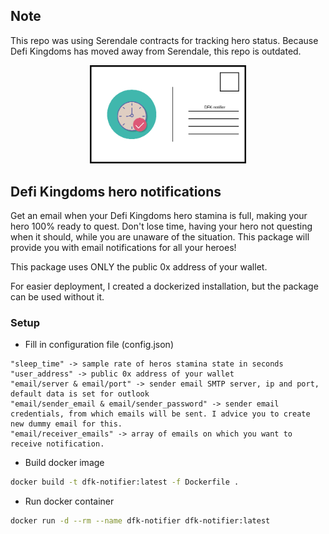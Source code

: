 ## Note
This repo was using Serendale contracts for tracking hero status. Because Defi Kingdoms has moved away from Serendale, this repo is outdated.

<p align="center">
  <img src="img/logo.png" width="250"/>
</p>


## Defi Kingdoms hero notifications

Get an email when your Defi Kingdoms hero stamina is full, making your hero 100% ready to quest. Don't lose time, having your hero not questing when it should, while you are unaware of the situation. This package will provide you with email notifications for all your heroes!

This package uses ONLY the public 0x address of your wallet.

For easier deployment, I created a dockerized installation, but the package can be used without it.


### Setup

* Fill in configuration file (config.json)
``` text
"sleep_time" -> sample rate of heros stamina state in seconds
"user_address" -> public 0x address of your wallet
"email/server & email/port" -> sender email SMTP server, ip and port, default data is set for outlook
"email/sender_email & email/sender_password" -> sender email credentials, from which emails will be sent. I advice you to create new dummy email for this.
"email/receiver_emails" -> array of emails on which you want to receive notification.
```

* Build docker image
``` bash
docker build -t dfk-notifier:latest -f Dockerfile .
```

* Run docker container
``` bash
docker run -d --rm --name dfk-notifier dfk-notifier:latest
```

